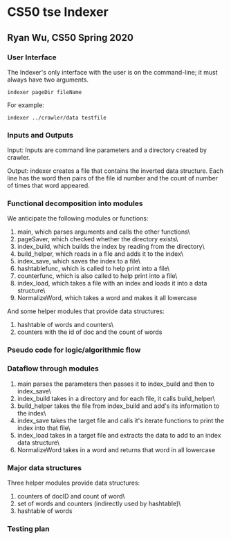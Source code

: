# CS50 tse Indexer
## Ryan Wu, CS50 Spring 2020

### User Interface
The Indexer's only interface with the user is on the command-line; it must always have two arguments.

```
indexer pageDir fileName
```

For example:
```
indexer ../crawler/data testfile
```

### Inputs and Outputs
Input: Inputs are command line parameters and a directory created by crawler.

Output: indexer creates a file that contains the inverted data structure. Each line has the word then pairs of the file id number and the count of number of times that word appeared.

### Functional decomposition into modules
We anticipate the following modules or functions:

1. main, which parses arguments and calls the other functions\
2. pageSaver, which checked whether the directory exists\
3. index_build, which builds the index by reading from the directory\
4. build_helper, which reads in a file and adds it to the index\
5. index_save, which saves the index to a file\
6. hashtablefunc, which is called to help print into a file\
7. counterfunc, which is also called to help print into a file\
8. index_load, which takes a file with an index and loads it into a data structure\
9. NormalizeWord, which takes a word and makes it all lowercase

And some helper modules that provide data structures:

1. hashtable of words and counters\
2. counters with the id of doc and the count of words

### Pseudo code for logic/algorithmic flow


### Dataflow through modules
1. main parses the parameters then passes it to index_build and then to index_save\
2. index_build takes in a directory and for each file, it calls build_helper\
3. build_helper takes the file from index_build and add's its information to the index\
4. index_save takes the target file and calls it's iterate functions to print the index into that file\
5. index_load takes in a target file and extracts the data to add to an index data structure\
6. NormalizeWord takes in a word and returns that word in all lowercase

### Major data structures
Three helper modules provide data structures:
1. counters of docID and count of word\
2. set of words and counters (indirectly used by hashtable)\
3. hashtable of words

### Testing plan


